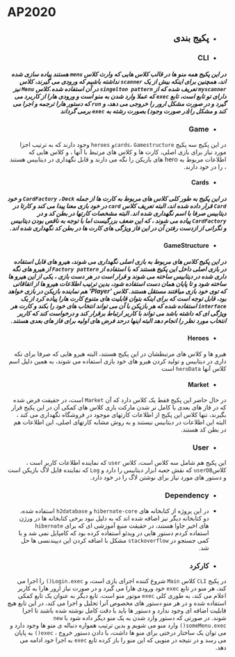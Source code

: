 # AP2020

<div dir = "rtl">

- ## پکیج بندی
- ### CLI
 ##### در این پکیج همه منو ها در قالب کلاس هایی که وارث کلاس `menu` هستند پیاده سازی شده اند، همچنین برای اینکه بیش از یک `scanner` نداشته باشیم که ورودی می گیرند، کلاس `myscanner` تعریف شده که از `singelton pattern` در آن استفاده شده.کلاس `Menu` نیز دارای تو تابع است، تابع `exec` که عملا وارد شدن به منو است و ورودی هارا از کاربرد می گیرد و در صورت مشکل ارور را خروجی می دهد، و `run` که دستور هارا ترجمه و اجرا می کند و مشکل را(در صورت وجود) بصورت رشته به `exec` برمی گرداند
 - ### Game
 در این پکیج سه پکیج `cards`، `Gamestructure`و `heroes` وجود دارند که به ترتیب اجزا مورد نیاز برای بازی اصلی، کارت ها و کلاس های مرتبط با آنها ، و کلاس هایی که اطلاعات مربوط به hero های بازیکن را نگه می دارند و قابل نگهداری در دیتابیس هستند ، را در خود دارند.
 - #### Cards
 ##### در این پکیج به طور کلی کلاس های مربوط به کارت ها از جمله `CardFactory` ، `Deck` و خود `Card` قرار داده شده اند، البته تعریف کلاس `card` در خود بازی معنا پیدا می کند و کارتا در دیتابیس صرفا با اسم نگهداری شده اند. البته مشخصات کارتها در بطن کد و در  	`CardFactory` پیاده می شوند ، که این ضعف بزرگیست اما با توجه به ناقص بودن دیتابیس و نگرانی از ازدست رفتن آن در این فاز ویژگی های کارت ها در بطن کد نگهداری شده اند.
 - #### GameStructure
 ##### در این پکیج کلاس های مربوط به بازی اصلی نگهداری می شوند، هیرو های قابل استفاده در بازی اصلی داخل این پکیج هستند که با استفاده از `Factory pattern` از هیرو های نگه داری شده در دیتابیس ساخته می شوند و قرار است در هر دست بازی ، یکی از این هیرو ها ساخته شود و تا پایان همان دست استفاده شود، بدین ترتیب اطلاعات هیرو ها از اتفاقاتی که توی خود بازی میافتند مستقل هستند. کلاس 'Player' هم نماینده بازیکن در بازی خواهد بود، قابل توجه است که برای اینکه بتوان قابلیت های متنوع کارت هارا پیاده کرد از یک `interface` استفاده شده که هر بازیکن با آن می تواند انتخاب های خود را بکند و کارت هر ویژگی ای  که داشته باشد می تواند با کاربر ارتباط برقرار کند و درخواست کند که کاربر انتخاب مورد نظر را انجام دهد البته اینها درحد فرض های اولیه برای فاز های بعدی هستند.
 - #### Heroes
هیرو ها و کلاس های مرتبطشان در این پکیج هستند، البته هیرو هایی که صرفا برای نکه داری در دیتابیس و تولید کردن هیرو های خود بازی استفاده می شوند، به همین دلیل اسم کلاس آنها `heroData` است

- #### Market
در حال حاضر این پکیج فقط یک کلاس دارد که آن `Market` است، در حقیقت فرض شده که در فاز های بعدی با کامل تر شدن مارکت بازی کلاس های کمکی آن در این پکیج قرار بگیرند، تنها کلاس این پکیج از اطلاعات کارتهای موجود در فروشگاه نگهداری می کند ، البته این اطلاعات در دیتابیس نیستند و به روش مشابه کارتهای اصلی، این اطلاعات هم در بطن کد هستند.

- ### User
این پکیج هم شامل سه کلاس است، کلاس `user` که نماینده اطلاعات کاربر است ، کلاس`userDB` که نقش جعبه ابزار دیتابیس را دارد و `Log` که نماینده فایل لاگ بازیکن است و دستور های مورد نیاز برای نوشتن لاگ را در خود دارد.


- ### Dependency
- در این پروژه از کتابخانه های `hibernate-core` و `h2database` استفاده شده، دو کتابخانه دیگر نیز اضافه شده اند که به دلیل نبود برخی کتابخانه ها در ورژن های اخیر جاوا هستند، در حقیقت منبع آموزشی ای که برای `hibernate` استفاده کردم دستور هایی در ویدئو استفاده کرده بود که کامپایل نمی شد و با کمی جستجو در `stackoverflow` مشکل با اضافه کردن این دیپندنسی ها حل شد.
 
 - ### کارکرد
 در پکیج `CLI` کلاس `Main` شروع کننده اجرای بازی است، و `Login.exec()` را اجرا می کند، هر منو در تابع `exec` خود ورودی هارا می گیرد و در صورت نیاز ارور هارا به کاربر اعلام می کند، به طوری کلی `exec` موتور منو است، تابع دیگر به عنوان یک تابع کمکی استفاده شده و در هر منو دستور های مخصوص آنرا تحلیل و اجرا می کند، در این تابع هیچ قابلیت اضافه ای وجود ندارد و دستور ها باید با دقت کامل نوشته شده باشند تا اجرا شوند. در صورتی که دستور وارد شدن به یک منو دیگر داده شود با `new someMenu.exec()` وارد منو می شویم و بدین ترتیب همواره دنباله ی منو ها وجود دارد و می توان یک ساختار درختی برای منو ها داشت، با دادن دستور خروج ، `exec()` به پایان می رسد و در نتیجه در  منویی که این منو را باز کرده تابع `exec` به اجرا خود ادامه می دهد.

</div>